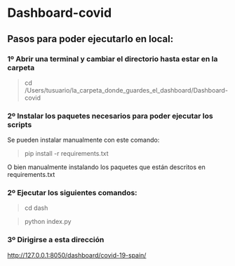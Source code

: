 # Dashboard-covid

## Pasos para poder ejecutarlo en local:

### 1º Abrir una terminal y cambiar el directorio hasta estar en la carpeta
> cd /Users/tusuario/la_carpeta_donde_guardes_el_dashboard/Dashboard-covid

### 2º Instalar los paquetes necesarios para poder ejecutar los scripts
Se pueden instalar manualmente con este comando: 
> pip install -r requirements.txt

O bien manualmente instalando los paquetes que están descritos en requirements.txt

### 2º Ejecutar los siguientes comandos:
> cd dash

> python index.py

### 3º Dirigirse a esta dirección 

 http://127.0.0.1:8050/dashboard/covid-19-spain/
 
 
 
